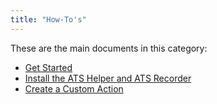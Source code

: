 ```yaml
---
title: "How-To's"
---
```


These are the main documents in this category:

* [Get Started](getting-started)
* [Install the ATS Helper and ATS Recorder](install-ats-helper-recorder)
* [Create a Custom Action](create-custom-action)



